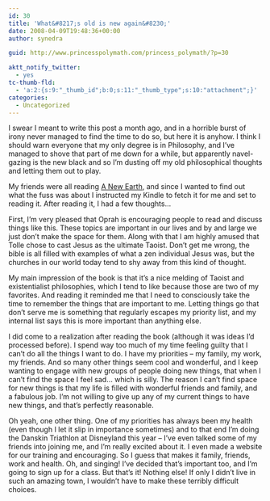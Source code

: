 ```yaml
---
id: 30
title: 'What&#8217;s old is new again&#8230;'
date: 2008-04-09T19:48:36+00:00
author: synedra

guid: http://www.princesspolymath.com/princess_polymath/?p=30

aktt_notify_twitter:
  - yes
tc-thumb-fld:
  - 'a:2:{s:9:"_thumb_id";b:0;s:11:"_thumb_type";s:10:"attachment";}'
categories:
  - Uncategorized
---
```

I swear I meant to write this post a month ago, and in a horrible burst of irony never managed to find the time to do so, but here it is anyhow. I think I should warn everyone that my only degree is in Philosophy, and I&#8217;ve managed to shove that part of me down for a while, but apparently navel-gazing is the new black and so I&#8217;m dusting off my old philosophical thoughts and letting them out to play.
  
My friends were all reading [A New Earth](http://www.amazon.com/New-Earth-Awakening-Lifes-Purpose/dp/0525948023), and since I wanted to find out what the fuss was about I instructed my Kindle to fetch it for me and set to reading it. After reading it, I had a few thoughts&#8230;
  
First, I&#8217;m very pleased that Oprah is encouraging people to read and discuss things like this. These topics are important in our lives and by and large we just don&#8217;t make the space for them. Along with that I am highly amused that Tolle chose to cast Jesus as the ultimate Taoist. Don&#8217;t get me wrong, the bible is all filled with examples of what a zen individual Jesus was, but the churches in our world today tend to shy away from this kind of thought.
  
My main impression of the book is that it&#8217;s a nice melding of Taoist and existentialist philosophies, which I tend to like because those are two of my favorites. And reading it reminded me that I need to consciously take the time to remember the things that are important to me. Letting things go that don&#8217;t serve me is something that regularly escapes my priority list, and my internal list says this is more important than anything else.
  
I did come to a realization after reading the book (although it was ideas I&#8217;d processed before). I spend way too much of my time feeling guilty that I can&#8217;t do all the things I want to do. I have my priorities &#8211; my family, my work, my friends. And so many other things seem cool and wonderful, and I keep wanting to engage with new groups of people doing new things, that when I can&#8217;t find the space I feel sad&#8230; which is silly. The reason I can&#8217;t find space for new things is that my life is filled with wonderful friends and family, and a fabulous job. I&#8217;m not willing to give up any of my current things to have new things, and that&#8217;s perfectly reasonable.
  
Oh yeah, one other thing. One of my priorities has always been my health (even though I let it slip in importance sometimes) and to that end I&#8217;m doing the Danskin Triathlon at Disneyland this year &#8211; I&#8217;ve even talked some of my friends into joining me, and I&#8217;m really excited about it. I even made a website for our training and encouraging. So I guess that makes it family, friends, work and health. Oh, and singing! I&#8217;ve decided that&#8217;s important too, and I&#8217;m going to sign up for a class. But that&#8217;s it! Nothing else! If only I didn&#8217;t live in such an amazing town, I wouldn&#8217;t have to make these terribly difficult choices.